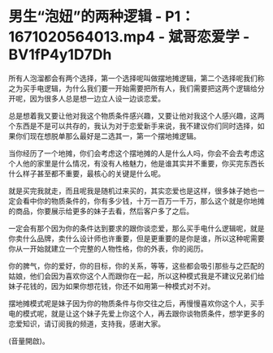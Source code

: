 # 男生“泡妞”的两种逻辑 - P1：1671020564013.mp4 - 斌哥恋爱学 - BV1fP4y1D7Dh

所有人泡溜都会有两个选择，第一个选择呢叫做摆地摊逻辑，第二个选择呢我们称之为买手电逻辑，为什么我们要一开始需要把所有人，我们需要把这两个逻辑给分开呢，因为很多人总是想一边立人设一边谈恋爱。

总是想着我又要让他对我这个物质条件感兴趣，又要让他对我这个人感兴趣，这两个东西是不是可以共存的，我认为对于恋爱新手来说，我不建议你们同时选择，如果你们现在想脱单那么最好是二选其一，第一个摆地摊逻辑。

当你经历了一个地摊，你们会考虑这个摆地摊的人是什么人吗，你会不会去考虑这个人他的家里是什么情况，有没有人格魅力，他是谁其实并不重要，你买完东西长什么样子甚至都不重要，最核心的关键是什么呢。

就是买完我就走，而且呢我是随机过来买的，其实恋爱也是这样，很多妹子她也一定会看中你的物质条件的，你有多少钱，十万一百万一千万，那么这个就是你地摊的商品，你要展示给更多的妹子去看，然后客户多了之后。

一定会有那个因为你的条件达到要求的跟你谈恋爱，那么买手电什么逻辑呢，就是你卖什么品牌，卖什么设计师也许重要，但是更重要的是你是谁，所以这种呢需要你从一开始就建立一个完整的人物性格，你的外表，你的阅历。

你的脾气，你的爱好，你的目标，你的关系，等等，这些都会吸引那些与之匹配的姑娘，他们会因为喜欢你这个人而跟你在一起，所以这种模式我是不建议兄弟们给妹子花钱的，因为如果你想花钱，你还不如用第一种模式对不对。

摆地摊模式呢是妹子因为你的物质条件与你交往之后，再慢慢喜欢你这个人，买手电的模式呢，就是让这个妹子先爱上你这个人，再去跟你谈物质条件，想学更多的恋爱知识，请订阅我的频道，支持我，感谢大家。

(音量開啟)。